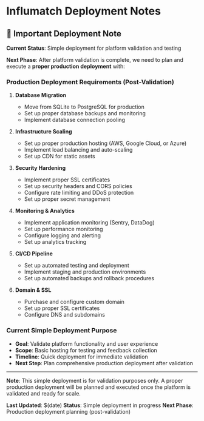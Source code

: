 # Influmatch Deployment Notes

## 📝 **Important Deployment Note**

**Current Status**: Simple deployment for platform validation and testing

**Next Phase**: After platform validation is complete, we need to plan and execute a **proper production deployment** with:

### **Production Deployment Requirements (Post-Validation)**

1. **Database Migration**
   - Move from SQLite to PostgreSQL for production
   - Set up proper database backups and monitoring
   - Implement database connection pooling

2. **Infrastructure Scaling**
   - Set up proper production hosting (AWS, Google Cloud, or Azure)
   - Implement load balancing and auto-scaling
   - Set up CDN for static assets

3. **Security Hardening**
   - Implement proper SSL certificates
   - Set up security headers and CORS policies
   - Configure rate limiting and DDoS protection
   - Set up proper secret management

4. **Monitoring & Analytics**
   - Implement application monitoring (Sentry, DataDog)
   - Set up performance monitoring
   - Configure logging and alerting
   - Set up analytics tracking

5. **CI/CD Pipeline**
   - Set up automated testing and deployment
   - Implement staging and production environments
   - Set up automated backups and rollback procedures

6. **Domain & SSL**
   - Purchase and configure custom domain
   - Set up proper SSL certificates
   - Configure DNS and subdomains

### **Current Simple Deployment Purpose**
- **Goal**: Validate platform functionality and user experience
- **Scope**: Basic hosting for testing and feedback collection
- **Timeline**: Quick deployment for immediate validation
- **Next Step**: Plan comprehensive production deployment after validation

---

**Note**: This simple deployment is for validation purposes only. A proper production deployment will be planned and executed once the platform is validated and ready for scale.

**Last Updated**: $(date)
**Status**: Simple deployment in progress
**Next Phase**: Production deployment planning (post-validation)

